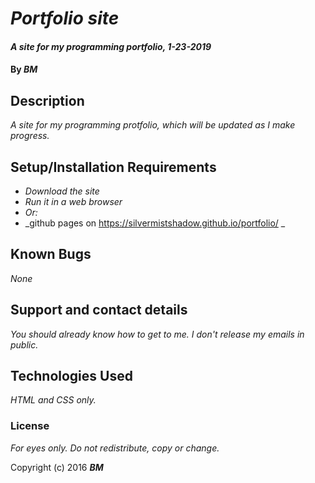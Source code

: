# _Portfolio site_

#### _A site for my programming portfolio, 1-23-2019_

#### By _**BM**_

## Description

_A site for my programming protfolio, which will be updated as I make progress._

## Setup/Installation Requirements

* _Download the site_
* _Run it in a web browser_
* _Or:_
* _github pages on https://silvermistshadow.github.io/portfolio/ _


## Known Bugs

_None_

## Support and contact details

_You should already know how to get to me. I don't release my emails in public._

## Technologies Used

_HTML and CSS only._

### License

*For eyes only. Do not redistribute, copy or change.*

Copyright (c) 2016 **_BM_**

